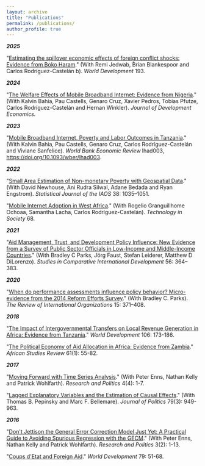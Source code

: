 ```yaml
---
layout: archive
title: "Publications"
permalink: /publications/
author_profile: true
---
```

***2025***

"[Estimating the spillover economic effects of foreign conflict shocks: Evidence from Boko Haram](https://www.sciencedirect.com/science/article/abs/pii/S0305750X25001019)." (With Remi Jedwab, Brian Blankespoor and Carlos Rodríguez-Castelán b). *World Development* 193.

***2024***

"[The Welfare Effects of Mobile Broadband Internet: Evidence from Nigeria](https://www.sciencedirect.com/science/article/pii/S0304387824000634)." (With Kalvin Bahia, Pau Castells, Genaro Cruz, Xavier Pedros, Tobias Pfutze, Carlos Rodríguez-Castelán and Hernan Winkler). *Journal of Development Economics.*

***2023***

"[Mobile Broadband Internet, Poverty and Labor Outcomes in Tanzania](https://academic.oup.com/wber/advance-article-abstract/doi/10.1093/wber/lhad003/7028405?login=false#.Y-KKBDHDKF8)." (With Kalvin Bahia, Pau
Castells, Genaro Cruz, Carlos Rodríguez-Castelán and Viviane Sanfelice). *World Bank Economic Review* lhad003, https://doi.org/10.1093/wber/lhad003.

***2022***

"[Small Area Estimation of Non-monetary Poverty with Geospatial Data](https://content.iospress.com/articles/statistical-journal-of-the-iaos/sji210902)." (With David
Newhouse, Ani Rudra Silwal, Adane Bedada and Ryan Engstrom). *Statistical Journal of the IAOS* 38: 1035–1051. 

"[Mobile Internet Adoption in West Africa](https://www.sciencedirect.com/science/article/abs/pii/S0160791X21003201)." (With Rogelio Granguillhome Ochoaa, Samantha Lacha, Carlos Rodríguez-Castelán). *Technology in Society* 68.

***2021***

"[Aid Management, Trust, and Development Policy Influence: New Evidence from a Survey of Public Sector Officials in Low-Income and Middle-Income Countries](https://link.springer.com/article/10.1007/s12116-020-09316-3)." (With Bradley C Parks, Jörg Faust, Stefan Leiderer, Matthew D DiLorenzo). *Studies in Comparative International Development* 56: 364–383.

***2020***

"[When do performance assessments influence policy behavior? Micro-evidence from the 2014 Reform Efforts Survey](https://link.springer.com/article/10.1007/s11558-018-9342-3)." (With Bradley C. Parks). *The Review of International Organizations* 15: 371–408.

***2018***

"[The Impact of Intergovernmental Transfers on Local Revenue Generation in Africa: Evidence from Tanzania](https://www.sciencedirect.com/science/article/pii/S0305750X18300366)." *World Development* 106: 173-186.

"[The Political Economy of Aid Allocation in Africa: Evidence from Zambia](https://www.cambridge.org/core/journals/african-studies-review/article/political-economy-of-aid-allocation-in-africa-evidence-from-zambia/F88329F97776A69FA9B1B9EB4201F7E1)." *African Studies Review* 61(1): 55-82. 

***2017***

"[Moving Forward with Time Series Analysis](http://journals.sagepub.com/doi/abs/10.1177/2053168017732231)." (With Peter Enns, Nathan Kelly and Patrick Wohlfarth). *Research and Politics* 4(4): 1-7. 

"[Lagged Explanatory Variables and the Estimation of Causal Effects](https://www.journals.uchicago.edu/doi/10.1086/690946)." (With Thomas B. Pepinsky and Marc F. Bellemare). *Journal of Politics* 79(3): 949-963. 

***2016***

"[Don't Jettison the General Error Correction Model Just Yet: A Practical Guide to Avoiding Spurious Regression with the GECM](http://journals.sagepub.com/doi/abs/10.1177/2053168016643345)." (With Peter Enns, Nathan Kelly and Patrick Wohlfarth). *Research and Politics* 3(2): 1-13. 

"[Coups d'Etat and Foreign Aid](https://www.sciencedirect.com/science/article/pii/S0305750X15002788)." *World Development* 79: 51-68. 
